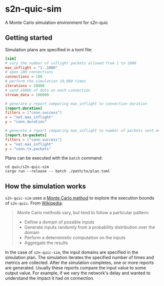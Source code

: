 # s2n-quic-sim

A Monte Carlo simulation environment for s2n-quic

## Getting started

Simulation plans are specified in a toml file:

```toml
[sim]
# vary the number of inflight packets allowed from 1 to 1000
max_inflight = "1..1000"
# open 100 connections
connections = 100
# perform the simulation 10,000 times
iterations = 10000
# send 100kb of data on each connection
stream_data = 100000

# generate a report comparing max_inflight to connection duration
[report.duration]
filters = ["conn.success"]
x = "net.max_inflight"
y = "conn.duration"

# generate a report comparing max_inflight to number of packets sent on each connection
[report.tx-packets]
filters = ["conn.success"]
x = "net.max_inflight"
y = "conn.tx.packets"
```

Plans can be executed with the `batch` command:

```
cd quic/s2n-quic-sim
cargo run --release -- batch ./path/to/plan.toml
```

## How the simulation works

`s2n-quic-sim` uses a [Monte Carlo method](https://en.wikipedia.org/wiki/Monte_Carlo_method) to explore the execution bounds of `s2n-quic`. From [Wikipedia](https://en.wikipedia.org/wiki/Monte_Carlo_method#Overview):

> Monte Carlo methods vary, but tend to follow a particular pattern:
>
> * Define a domain of possible inputs
> * Generate inputs randomly from a probability distribution over the domain
> * Perform a deterministic computation on the inputs
> * Aggregate the results

In the case of `s2n-quic-sim`, the input domains are specified in the simulation plan. The simulation iterates the specified number of times and metrics are collected. After the simulation completes, one or more reports are generated. Usually these reports compare the input value to some output value. For example, if we vary the network's delay and wanted to understand the impact it had on connection.
